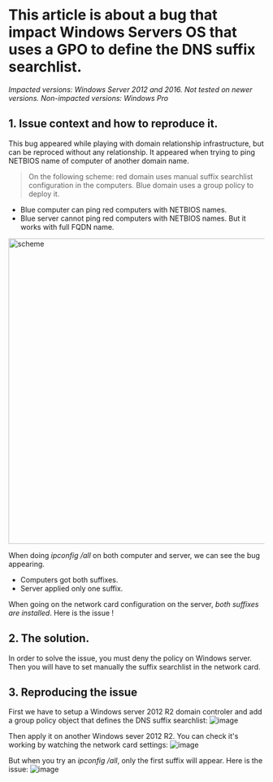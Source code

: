 # This article is about a bug that impact Windows Servers OS that uses a GPO to define the DNS suffix searchlist.
*Impacted versions: Windows Server 2012 and 2016. Not tested on newer versions.*
*Non-impacted versions: Windows Pro*

## 1. Issue context and how to reproduce it.
This bug appeared while playing with domain relationship infrastructure, but can be reproced without any relationship.
It appeared when trying to ping NETBIOS name of computer of another domain name.  

> On the following scheme: red domain uses manual suffix searchlist configuration in the computers. Blue domain uses a group policy to deploy it.

* Blue computer can ping red computers with NETBIOS names.
* Blue server cannot ping red computers with NETBIOS names. But it works with full FQDN name.

<img width="600" alt="scheme" src="https://github.com/user-attachments/assets/19d2f8d1-38a1-4066-ad9e-e15cc6f28710">

When doing *ipconfig /all* on both computer and server, we can see the bug appearing.  
* Computers got both suffixes.  
* Server applied only one suffix.

When going on the network card configuration on the server, *both suffixes are installed*. Here is the issue !
## 2. The solution.

In order to solve the issue, you must deny the policy on Windows server. Then you will have to set manually the suffix searchlist in the network card.

## 3. Reproducing the issue

First we have to setup a Windows server 2012 R2 domain controler and add a group policy object that defines the DNS suffix searchlist:
![image](https://github.com/user-attachments/assets/da0b9030-8252-478c-a0de-2bde33756adc)

Then apply it on another Windows sever 2012 R2. You can check it's working by watching the network card settings:
![image](https://github.com/user-attachments/assets/2546f755-aabc-4c13-a2bd-a7e35e9a2727)

But when you try an *ipconfig /all*, only the first suffix will appear. Here is the issue:
![image](https://github.com/user-attachments/assets/f0116720-d937-41dc-9cdd-f0cab015471a)

